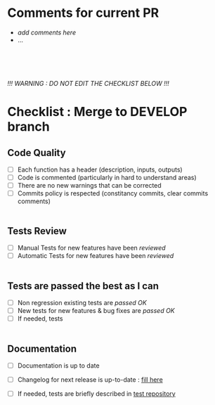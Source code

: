 # Comments for current PR
* *add comments here*
* ...
 

<br><br />
<br><br />
               *!!! WARNING : DO NOT EDIT THE CHECKLIST BELOW !!!*
# Checklist : Merge to DEVELOP branch
## Code Quality
- [ ] Each function has a header (description, inputs, outputs) 
- [ ] Code is commented (particularly in hard to understand areas)
- [ ] There are no new warnings that can be corrected
- [ ] Commits policy is respected (constitancy commits, clear commits comments)
<br><br />
## Tests Review
- [ ]  Manual Tests for new features have been *reviewed*
- [ ]  Automatic Tests for new features have been *reviewed*
<br><br />
## Tests are passed the best as I can
- [ ]  Non regression existing tests are *passed OK*
- [ ]  New tests for new features & bug fixes are *passed OK*
- [ ]  If needed, tests 
<br><br />
## Documentation
- [ ] Documentation is up to date
- [ ] Changelog for next release is up-to-date : [fill here](https://github.com/Luos-io/Luos/pull/115)
- [ ] If needed, tests are briefly described in [test repository](https://github.com/Luos-io/tests)


